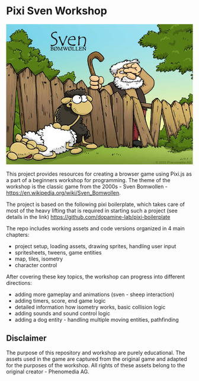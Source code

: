 # Pixi Sven Workshop

![Game Preview](src/assets/endBackground.jpg)

This project provides resources for creating a browser game using Pixi.js as a part of a beginners workshop for programming. The theme of the workshop is the classic game from the 2000s - Sven Bomwollen - https://en.wikipedia.org/wiki/Sven_Bomwollen.

The project is based on the following pixi boilerplate, which takes care of most of the heavy lifting that is required in starting such a project (see details in the link) https://github.com/dopamine-lab/pixi-boilerplate

The repo includes working assets and code versions organized in 4 main chapters:

- project setup, loading assets, drawing sprites, handling user input
- spritesheets, tweens, game entities
- map, tiles, isometry
- character control

After covering these key topics, the workshop can progress into different directions:

- adding more gameplay and animations (sven - sheep interaction)
- adding timers, score, end game logic
- detailed information how isometry works, basic collision logic
- adding sounds and sound control logic
- adding a dog entity - handling multiple moving entities, pathfinding

## Disclaimer

The purpose of this repository and workshop are purely educational. The assets used in the game are captured from the original game and adapted for the purposes of the workshop. All rights of these assets belong to the original creator - Phenomedia AG.
